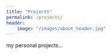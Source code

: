 ```yaml
---
title: "Projects"
permalink: /projects/
header:
    image: "/images/about_header.jpg"
---
```


my personal projects...